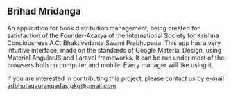 ## Brihad Mridanga

An application for book distribution management, being created for satisfaction of the Founder-Acarya of the International Society for Krishna Conciousness A.C. Bhaktivedanta Swami Prabhupada. This app has a very intuitive interface, made on the standards of Google Material Design, using Material.AngularJS and Laravel frameworks. It can be run under most of the browsers both on computer and mobile. Every manager will like using it.

If you are interested in contributing this project, please contact us by e-mail adbhutagaurangadas.gkg@gmail.com.
